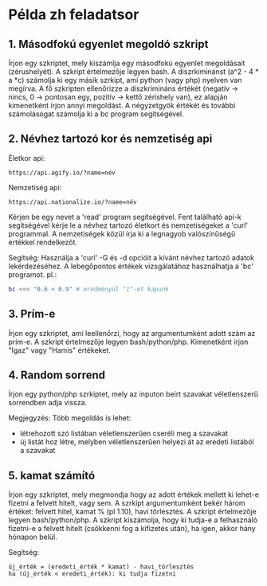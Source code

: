 # Példa zh feladatsor

## 1. Másodfokú egyenlet megoldó szkript

Írjon egy szkriptet, mely kiszámlja egy másodfokú egyenlet megoldásait (zérushelyét). A szkript értelmezője legyen bash.
A diszrkiminánst (a^2 - 4 * a *c) számolja ki egy másik szrkipt, ami python (vagy php) nyelven van megírva.
A fő szkripten ellenőrizze a diszkrimináns értékét (negatív -> nincs, 0 -> pontosan egy, pozitív -> kettő zérishely van), ez alapján kimenetként írjon annyi megoldást.
A négyzetgyök értékét és további számolásogat számolja ki a bc program segítségével.

## 2. Névhez tartozó kor és nemzetiség api

Életkor api:
```
https://api.agify.io/?name=név
```
Nemzetiség api:
```
https://api.nationalize.io/?name=név
```

Kérjen be egy nevet a 'read' program segítségével. Fent található api-k segítségével kérje le a névhez tartozó életkort és nemzetiségeket a 'curl' programmal.
A nemzetiségek közül írja ki a legnagyob valószínűségű értékkel rendelkezőt.

Segítség:
Használja a 'curl' -G és -d opcióit a kívánt névhez tartozó adatok lekérdezéséhez.
A lebegőpontos értékek vizsgálatához használhatja a 'bc' programot. pl.:
```bash
bc <<< "0.6 < 0.9" # eredményül "1"-et kapunk
```

## 3. Prím-e
Írjon egy szkriptet, ami leellenőrzi, hogy az argumentumként adott szám az prím-e. A szkript értelmezője legyen bash/python/php.
Kimenetként írjon "Igaz" vagy "Hamis" értékeket.

## 4. Random sorrend
Írjon egy python/php szrkiptet, mely az inputon beírt szavakat véletlenszerű sorrendben adja vissza.

Megjegyzés: Több megoldás is lehet:
- létrehozott szó listában véletlenszerűen cseréli meg a szavakat
- új listát hoz létre, melyben véletlenszerűen helyezi át az eredeti listából a szavakat

## 5. kamat számító
Írjon egy szkriptet, mely megmondja hogy az adott értékek mellett ki lehet-e fizetni a felvett hitelt, vagy sem.
A szrkipt argumentumként bekér három értéket: felvett hitel, kamat % (pl 1.10), havi törlesztés. A szkript értelmezője legyen bash/python/php.
A szkript kiszámolja, hogy ki tudja-e a felhasználó fizetni-e a felvett hitelt (csökkenni fog a kifizetés után), ha igen, akkor hány hónapon belül.

Segítség:
```
új_érték = (eredeti_érték * kamat) - havi_törlesztés
ha (új_érték < eredeti_érték): ki tudja fizetni
```
